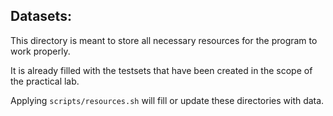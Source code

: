 ## Datasets:

This directory is meant to store all necessary resources for the program to work properly.

It is already filled with the testsets that have been created in the scope of the practical lab.

Applying `scripts/resources.sh` will fill or update these directories with data.
